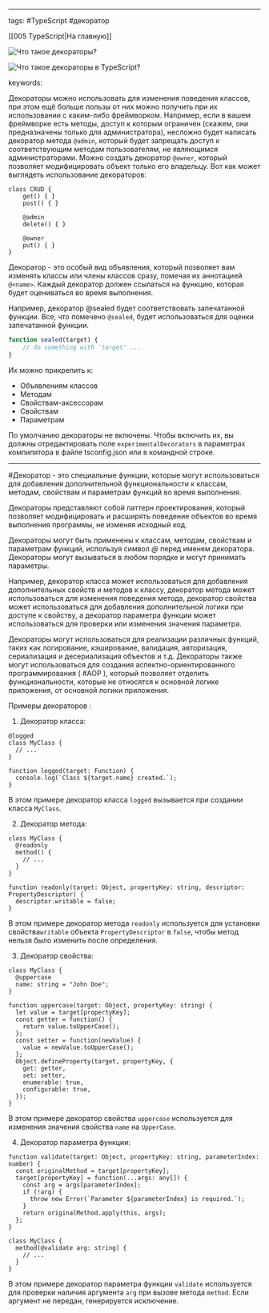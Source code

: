 ____

tags: #TypeScript #декоратор 

[[005 TypeScript|На главную]]

![Что такое декораторы?](https://youtu.be/TOn-1RrowKE?t=31)

![Что такое декораторы в TypeScript?](https://youtu.be/VYQl2GhbCUs?t=29)

keywords:

Декораторы можно использовать для изменения поведения классов, при этом ещё больше пользы от них можно получить при их использовании с каким-либо фреймворком. Например, если в вашем фреймворке есть методы, доступ к которым ограничен (скажем, они предназначены только для администратора), несложно будет написать декоратор метода `@admin`, который будет запрещать доступ к соответствующим методам пользователям, не являющимся администраторами. Можно создать декоратор `@owner`, который позволяет модифицировать объект только его владельцу. Вот как может выглядеть использование декораторов:  
  

```
class CRUD {
    get() { }
    post() { }

    @admin
    delete() { }

    @owner
    put() { }
}
```

Декоратор - это особый вид объявления, который позволяет вам изменять классы или члены классов сразу, помечая их аннотацией `@<name>`. Каждый декоратор должен ссылаться на функцию, которая будет оцениваться во время выполнения.

Например, декоратор @sealed будет соответствовать запечатанной функции. Все, что помечено `@sealed`, будет использоваться для оценки запечатанной функции.

```typescript
function sealed(target) {
	// do something with 'target' ...
}
```

Их можно прикрепить к:

- Объявлениям классов
- Методам
- Свойствам-аксессорам
- Свойствам
- Параметрам

По умолчанию декораторы не включены. Чтобы включить их, вы должны отредактировать поле `experimentalDecorators` в параметрах компилятора в файле tsconfig.json или в командной строке.

_____

#Декоратор - это специальные функции, которые могут использоваться для добавления дополнительной функциональности к классам, методам, свойствам и параметрам функций во время выполнения. 

Декораторы представляют собой паттерн проектирования, который позволяет модифицировать и расширять поведение объектов во время выполнения программы, не изменяя исходный код.

Декораторы могут быть применены к классам, методам, свойствам и параметрам функций, используя символ _@_ перед именем декоратора. Декораторы могут вызываться в любом порядке и могут принимать параметры.

Например, декоратор класса может использоваться для добавления дополнительных свойств и методов к классу, декоратор метода может использоваться для изменения поведения метода, декоратор свойства может использоваться для добавления дополнительной логики при доступе к свойству, а декоратор параметра функции может использоваться для проверки или изменения значения параметра.

Декораторы могут использоваться для реализации различных функций, таких как логирование, кэширование, валидация, авторизация, сериализация и десериализация объектов и т.д. Декораторы также могут использоваться для создания аспектно-ориентированного программирования ( #AOP ), который позволяет отделить функциональности, которые не относятся к основной логике приложения, от основной логики приложения.

Примеры декораторов :

1.  Декоратор класса:

~~~
@logged
class MyClass {
  // ...
}

function logged(target: Function) {
  console.log(`Class ${target.name} created.`);
}
~~~

В этом примере декоратор класса `logged` вызывается при создании класса `MyClass`.

2.  Декоратор метода:

```
class MyClass {
  @readonly
  method() {
    // ...
  }
}

function readonly(target: Object, propertyKey: string, descriptor: PropertyDescriptor) {
  descriptor.writable = false;
}
```

В этом примере декоратор метода `readonly` используется для установки свойства`writable` объекта `PropertyDescriptor` в `false`, чтобы метод нельзя было изменить после определения.

3.  Декоратор свойства:

```
class MyClass {
  @uppercase
  name: string = "John Doe";
}

function uppercase(target: Object, propertyKey: string) {
  let value = target[propertyKey];
  const getter = function() {
    return value.toUpperCase();
  };
  const setter = function(newValue) {
    value = newValue.toUpperCase();
  };
  Object.defineProperty(target, propertyKey, {
    get: getter,
    set: setter,
    enumerable: true,
    configurable: true,
  });
}
```

В этом примере декоратор свойства `uppercase` используется для изменения значения свойства `name` на `UpperCase`.

4.  Декоратор параметра функции:

```
function validate(target: Object, propertyKey: string, parameterIndex: number) {
  const originalMethod = target[propertyKey];
  target[propertyKey] = function(...args: any[]) {
    const arg = args[parameterIndex];
    if (!arg) {
      throw new Error(`Parameter ${parameterIndex} is required.`);
    }
    return originalMethod.apply(this, args);
  };
}

class MyClass {
  method(@validate arg: string) {
    // ...
  }
}
```

В этом примере декоратор параметра функции `validate` используется для проверки наличия аргумента `arg` при вызове метода `method`. Если аргумент не передан, генерируется исключение.
